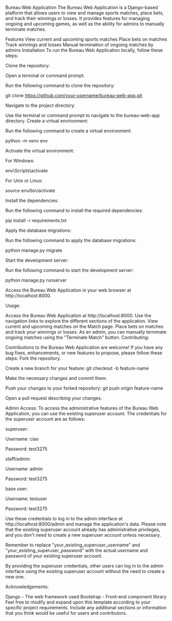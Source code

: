 Bureau Web Application
The Bureau Web Application is a Django-based platform that allows users to view and manage sports matches, place bets, and track their winnings or losses. It provides features for managing ongoing and upcoming games, as well as the ability for admins to manually terminate matches.

Features
View current and upcoming sports matches
Place bets on matches
Track winnings and losses
Manual termination of ongoing matches by admins
Installation
To run the Bureau Web Application locally, follow these steps:

Clone the repository:

Open a terminal or command prompt.

Run the following command to clone the repository:

git clone https://github.com/your-username/bureau-web-app.git

Navigate to the project directory:

Use the terminal or command prompt to navigate to the bureau-web-app directory.
Create a virtual environment:

Run the following command to create a virtual environment:

python -m venv env

Activate the virtual environment:

For Windows:

env\Scripts\activate

For Unix or Linux:

source env/bin/activate

Install the dependencies:

Run the following command to install the required dependencies:

pip install -r requirements.txt

Apply the database migrations:

Run the following command to apply the database migrations:

python manage.py migrate

Start the development server:

Run the following command to start the development server:

python manage.py runserver

Access the Bureau Web Application in your web browser at http://localhost:8000.

Usage:

Access the Bureau Web Application at http://localhost:8000.
Use the navigation links to explore the different sections of the application.
View current and upcoming matches on the Match page.
Place bets on matches and track your winnings or losses.
As an admin, you can manually terminate ongoing matches using the "Terminate Match" button.
Contributing:

Contributions to the Bureau Web Application are welcome! If you have any bug fixes, enhancements, or new features to propose, please follow these steps:
Fork the repository.

Create a new branch for your feature: git checkout -b feature-name

Make the necessary changes and commit them.

Push your changes to your forked repository: git push origin feature-name

Open a pull request describing your changes.

Admin Access:
To access the administrative features of the Bureau Web Application, you can use the existing superuser account. The credentials for the superuser account are as follows:

superuser:

Username: ciao

Password: test3275

staff/admin:

Username: admin

Password: test3275

base user:

Username: testuser

Password: test3275

Use these credentials to log in to the admin interface at http://localhost:8000/admin and manage the application's data.
Please note that the existing superuser account already has administrative privileges, and you don't need to create a new superuser account unless necessary.

Remember to replace "your_existing_superuser_username" and "your_existing_superuser_password" with the actual username and password of your existing superuser account.

By providing the superuser credentials, other users can log in to the admin interface using the existing superuser account without the need to create a new one.

Acknowledgements:

Django - The web framework used
Bootstrap - Front-end component library
Feel free to modify and expand upon this template according to your specific project requirements. Include any additional sections or information that you think would be useful for users and contributors.
